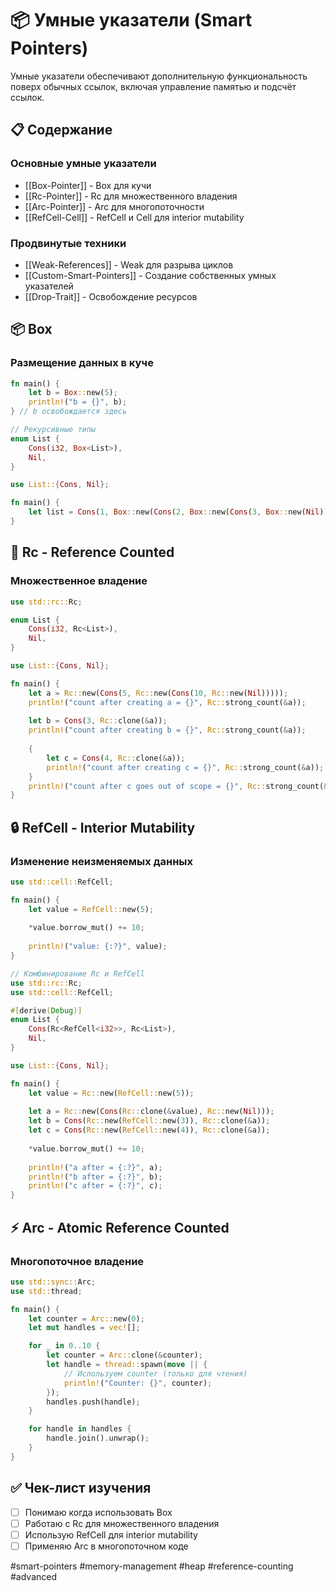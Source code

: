 # 📦 Умные указатели (Smart Pointers)

Умные указатели обеспечивают дополнительную функциональность поверх обычных ссылок, включая управление памятью и подсчёт ссылок.

## 📋 Содержание

### Основные умные указатели
- [[Box-Pointer]] - Box<T> для кучи
- [[Rc-Pointer]] - Rc<T> для множественного владения
- [[Arc-Pointer]] - Arc<T> для многопоточности
- [[RefCell-Cell]] - RefCell<T> и Cell<T> для interior mutability

### Продвинутые техники
- [[Weak-References]] - Weak<T> для разрыва циклов
- [[Custom-Smart-Pointers]] - Создание собственных умных указателей
- [[Drop-Trait]] - Освобождение ресурсов

## 📦 Box<T>

### Размещение данных в куче
```rust
fn main() {
    let b = Box::new(5);
    println!("b = {}", b);
} // b освобождается здесь

// Рекурсивные типы
enum List {
    Cons(i32, Box<List>),
    Nil,
}

use List::{Cons, Nil};

fn main() {
    let list = Cons(1, Box::new(Cons(2, Box::new(Cons(3, Box::new(Nil))))));
}
```

## 🔄 Rc<T> - Reference Counted

### Множественное владение
```rust
use std::rc::Rc;

enum List {
    Cons(i32, Rc<List>),
    Nil,
}

use List::{Cons, Nil};

fn main() {
    let a = Rc::new(Cons(5, Rc::new(Cons(10, Rc::new(Nil)))));
    println!("count after creating a = {}", Rc::strong_count(&a));
    
    let b = Cons(3, Rc::clone(&a));
    println!("count after creating b = {}", Rc::strong_count(&a));
    
    {
        let c = Cons(4, Rc::clone(&a));
        println!("count after creating c = {}", Rc::strong_count(&a));
    }
    println!("count after c goes out of scope = {}", Rc::strong_count(&a));
}
```

## 🔒 RefCell<T> - Interior Mutability

### Изменение неизменяемых данных
```rust
use std::cell::RefCell;

fn main() {
    let value = RefCell::new(5);
    
    *value.borrow_mut() += 10;
    
    println!("value: {:?}", value);
}

// Комбинирование Rc и RefCell
use std::rc::Rc;
use std::cell::RefCell;

#[derive(Debug)]
enum List {
    Cons(Rc<RefCell<i32>>, Rc<List>),
    Nil,
}

use List::{Cons, Nil};

fn main() {
    let value = Rc::new(RefCell::new(5));
    
    let a = Rc::new(Cons(Rc::clone(&value), Rc::new(Nil)));
    let b = Cons(Rc::new(RefCell::new(3)), Rc::clone(&a));
    let c = Cons(Rc::new(RefCell::new(4)), Rc::clone(&a));
    
    *value.borrow_mut() += 10;
    
    println!("a after = {:?}", a);
    println!("b after = {:?}", b);
    println!("c after = {:?}", c);
}
```

## ⚡ Arc<T> - Atomic Reference Counted

### Многопоточное владение
```rust
use std::sync::Arc;
use std::thread;

fn main() {
    let counter = Arc::new(0);
    let mut handles = vec![];

    for _ in 0..10 {
        let counter = Arc::clone(&counter);
        let handle = thread::spawn(move || {
            // Используем counter (только для чтения)
            println!("Counter: {}", counter);
        });
        handles.push(handle);
    }

    for handle in handles {
        handle.join().unwrap();
    }
}
```

## ✅ Чек-лист изучения
- [ ] Понимаю когда использовать Box<T>
- [ ] Работаю с Rc<T> для множественного владения
- [ ] Использую RefCell<T> для interior mutability
- [ ] Применяю Arc<T> в многопоточном коде

#smart-pointers #memory-management #heap #reference-counting #advanced